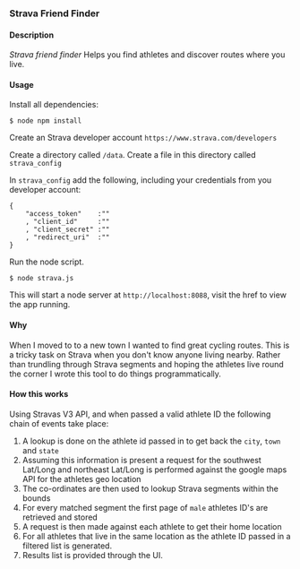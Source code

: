 ### Strava Friend Finder

#### Description
*Strava friend finder* Helps you find athletes and discover routes where you live.

#### Usage
Install all dependencies:

    $ node npm install

Create an Strava developer account `https://www.strava.com/developers`

Create a directory called `/data`. Create a file in this directory called `strava_config`

In `strava_config` add the following, including your credentials from you developer account:

    {
        "access_token"    :""
        , "client_id"     :""
        , "client_secret" :""
        , "redirect_uri"  :""
    }

Run the node script.

    $ node strava.js

This will start a node server at `http://localhost:8088`, visit the href to view the app running.

#### Why
When I moved to to a new town I wanted to find great cycling routes. This is a tricky task on Strava when you don't know anyone living nearby. Rather than trundling through Strava segments and hoping the athletes live round the corner I wrote this tool to
do things programmatically.


#### How this works
Using Stravas V3 API, and when passed a valid athlete ID the following chain of events take place:

1. A lookup is done on the athlete id passed in to get back the `city`, `town` and `state`
2. Assuming this information is present a request for the southwest Lat/Long and northeast Lat/Long is performed against the google maps API for the athletes geo location
3. The co-ordinates are then used to lookup Strava segments within the bounds
4. For every matched segment the first page of `male` athletes ID's are retrieved and stored
5. A request is then made against each athlete to get their home location
6. For all athletes that live in the same location as the athlete ID passed in a filtered list is generated.
7. Results list is provided through the UI.
